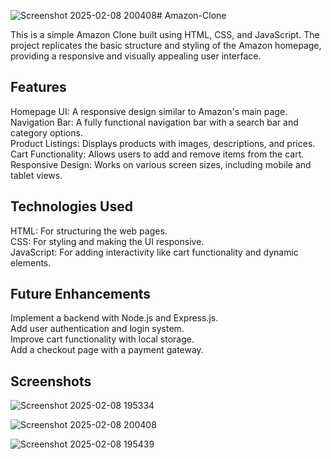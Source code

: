 ![Screenshot 2025-02-08 200408](https://github.com/user-attachments/assets/4023d6b2-8f41-4621-b8a8-bc7b4a4e91db)# Amazon-Clone

This is a simple Amazon Clone built using HTML, CSS, and JavaScript. The project replicates the basic structure and styling of the Amazon homepage, providing a responsive and visually appealing user interface.

## Features
Homepage UI: A responsive design similar to Amazon's main page. <br/>
Navigation Bar: A fully functional navigation bar with a search bar and category options. <br/>
Product Listings: Displays products with images, descriptions, and prices. <br/>
Cart Functionality: Allows users to add and remove items from the cart. <br/>
Responsive Design: Works on various screen sizes, including mobile and tablet views. <br/>

## Technologies Used
HTML: For structuring the web pages. <br/>
CSS: For styling and making the UI responsive. <br/>
JavaScript: For adding interactivity like cart functionality and dynamic elements. <br/>

## Future Enhancements
Implement a backend with Node.js and Express.js. <br/>
Add user authentication and login system.<br/>
Improve cart functionality with local storage.<br/>
Add a checkout page with a payment gateway.<br/>

## Screenshots
![Screenshot 2025-02-08 195334](https://github.com/user-attachments/assets/ab73b2a0-cc20-4502-b4d1-c2ba366fa6ed)

![Screenshot 2025-02-08 200408](https://github.com/user-attachments/assets/560efe1a-7c9c-499e-97b2-30cdbefdccfa)

![Screenshot 2025-02-08 195439](https://github.com/user-attachments/assets/ecf81150-44c1-402d-80a9-e36f3e5592fc)




